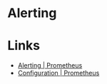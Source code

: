 # Alerting

# Links

* [Alerting | Prometheus](https://prometheus.io/docs/practices/alerting/)
* [Configuration | Prometheus](https://prometheus.io/docs/alerting/configuration/)




